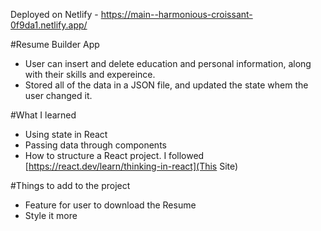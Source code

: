   Deployed on Netlify - https://main--harmonious-croissant-0f9da1.netlify.app/

  #Resume Builder App
  - User can insert and delete education and personal information, along with their skills and expereince.
  - Stored all of the data in a JSON file, and updated the state whem the user changed it.


  #What I learned
  - Using state in React
  - Passing data through components
  - How to structure a React project. I followed [https://react.dev/learn/thinking-in-react](This Site)


  #Things to add to the project
  - Feature for user to download the Resume
  - Style it more
